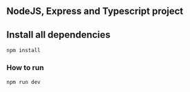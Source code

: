 ## NodeJS, Express and Typescript project

## Install all dependencies
`npm install`

### How to run
`npm run dev`